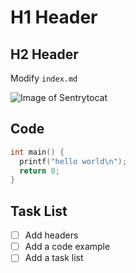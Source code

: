 # H1 Header
## H2 Header

Modify `index.md`

![Image of Sentrytocat](https://octodex.github.com/images/Sentrytocat_octodex.jpg)

## Code
```c
int main() {
  printf("hello world\n");
  return 0;
}
```

## Task List
- [ ] Add headers
- [ ] Add a code example
- [ ] Add a task list
